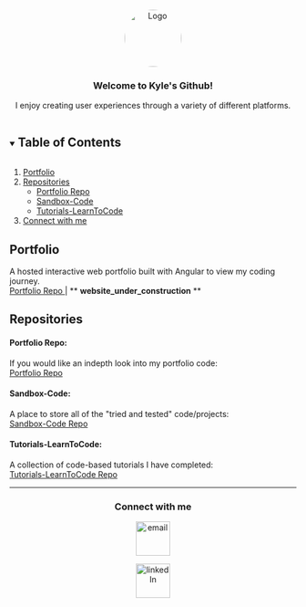 <!-- PROJECT LOGO -->
<br />
<p align="center">
  <a href="https://github.com/Zero2164">
    <img style="border-radius:50%;" src="https://images.unsplash.com/photo-1532012197267-da84d127e765?ixid=MnwxMjA3fDB8MHxwaG90by1wYWdlfHx8fGVufDB8fHx8&ixlib=rb-1.2.1&auto=format&fit=crop&w=634&q=80" alt="Logo" width="100" height="100">
  </a>

  <h3 align="center">Welcome to Kyle's Github!</h3>

  <p align="center">
    I enjoy creating user experiences through a variety of different platforms.
  </p>
</p>



<!-- TABLE OF CONTENTS -->
<details open="open">
  <summary><h2 style="display: inline-block">Table of Contents</h2></summary>
  <ol>
    <li>
      <a href="#Portfolio">Portfolio</a>
    </li>
    <li>
      <a href="#Repositories">Repositories</a>
      <ul>
        <li><a href="#portfolio-repo">Portfolio Repo</a></li>
        <li><a href="#Sandbox-Code">Sandbox-Code</a></li>
        <li><a href="#Tutorials-LearnToCode">Tutorials-LearnToCode</a></li>
      </ul>
    </li>
    <li>
      <a href="#connect-with-me">Connect with me</a>
    </li>
  </ol>
</details>

<!-- Portfolio -->
## Portfolio
  <p #Portfolio>
  A hosted interactive web portfolio built with Angular to view my coding journey.
  <br>
  <a href="https://github.com/Zero2164/KylePortfolio">Portfolio Repo </a> | ** <strong>website_under_construction</strong> **

  </p>

<!-- Repos -->
## Repositories
#### Portfolio Repo:
  <p #portfolio-repo>
    If you would like an indepth look into my portfolio code:
    <br>
    <a href="https://github.com/Zero2164/KylePortfolio">Portfolio Repo</a>
  </p>

#### Sandbox-Code:
  <p #Sandbox-Code>
    A place to store all of the "tried and tested" code/projects:
    <br>
    <a href="https://github.com/Zero2164/Sandbox-Code">Sandbox-Code Repo</a>
  </p>

#### Tutorials-LearnToCode:
  <p #Tutorials-LearnToCode>
    A collection of code-based tutorials I have completed:
    <br>
    <a href="https://github.com/Zero2164/Tutorials-LearnToCode">Tutorials-LearnToCode Repo</a>
  </p>

<hr>

<!-- CONTACT ME -->
<div align="center">

###  Connect with me

[<img alt="email" width="60px" src="https://image.flaticon.com/icons/png/512/552/552486.png" />](mailto:kylejlamont@hotmail.com)

[<img alt="linkedIn" width="60px" src="https://image.flaticon.com/icons/png/512/185/185964.png" />][linkedin]

</div>


<!-- MARKDOWN LINKS -->
[linkedin]: https://www.linkedin.com/in/kylelamont2164/
